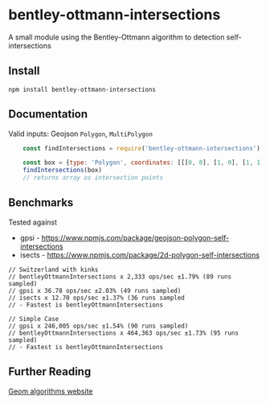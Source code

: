 # bentley-ottmann-intersections
A small module using the Bentley-Ottmann algorithm to detection self-intersections

## Install
````
npm install bentley-ottmann-intersections
````

## Documentation
Valid inputs: Geojson `Polygon`, `MultiPolygon`

````js
    const findIntersections = require('bentley-ottmann-intersections')

    const box = {type: 'Polygon', coordinates: [[[0, 0], [1, 0], [1, 1], [0, 1], [0, 0]]]}
    findIntersections(box)
    // returns array os intersection points

````

## Benchmarks
Tested against 
- gpsi - https://www.npmjs.com/package/geojson-polygon-self-intersections
- isects - https://www.npmjs.com/package/2d-polygon-self-intersections
````
// Switzerland with kinks
// bentleyOttmannIntersections x 2,333 ops/sec ±1.79% (89 runs sampled)
// gpsi x 36.78 ops/sec ±2.03% (49 runs sampled)
// isects x 12.70 ops/sec ±1.37% (36 runs sampled
// - Fastest is bentleyOttmannIntersections

// Simple Case
// gpsi x 246,005 ops/sec ±1.54% (90 runs sampled)
// bentleyOttmannIntersections x 464,363 ops/sec ±1.73% (95 runs sampled)
// - Fastest is bentleyOttmannIntersections
````

## Further Reading
[Geom algorithms website](http://geomalgorithms.com/a09-_intersect-3.html#Bentley-Ottmann-Algorithm)

